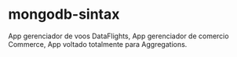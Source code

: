 # mongodb-sintax
App gerenciador de voos DataFlights, App gerenciador de comercio Commerce, App voltado totalmente para Aggregations.
